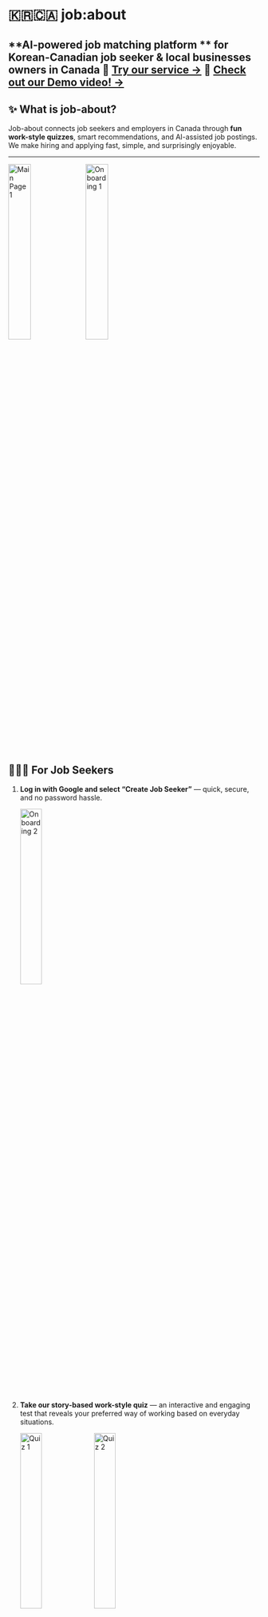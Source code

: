# 🇰🇷🇨🇦 job:about
**AI-powered job matching platform ** 
for Korean-Canadian job seeker & local businesses owners in Canada
🔗 **[Try our service →](https://job-about.vercel.app/)**
🔗 **[Check out our Demo video! →](https://youtu.be/RXhFzlAqW8s?si=il9VgXY5JgH8aZI9)** 
---

## ✨ What is job-about?
Job-about connects job seekers and employers in Canada through **fun work-style quizzes**, smart recommendations, and AI-assisted job postings.  
We make hiring and applying fast, simple, and surprisingly enjoyable.

---
<p>
  <img src="docs/assets/0_main_page_1.png" alt="Main Page 1" width="30%">
  <img src="docs/assets/s1_onboarding_1.png" alt="Onboarding 1" width="30%">
</p>

## 🙋🏻‍♀️ For Job Seekers

1. **Log in with Google and select “Create Job Seeker”** — quick, secure, and no password hassle.
   <p>
     <img src="docs/assets/s1_onboarding_2.png" alt="Onboarding 2" width="30%">
   </p>


2. **Take our story-based work-style quiz** — an interactive and engaging test that reveals your preferred way of working based on everyday situations.
   <p>
     <img src="docs/assets/s2_quiz_1.png" alt="Quiz 1" width="30%">
     <img src="docs/assets/s2_quiz_2.png" alt="Quiz 2" width="30%">
   </p>


3. **Create your profile** — highlight your skills and preferred job types.
   <p>
     <img src="docs/assets/s3_profile_1.png" alt="Profile 1" width="30%">
     <img src="docs/assets/s3_profile_2.png" alt="Profile 2" width="30%">
   </p>


4. **Browse your personalized job feed** — discover roles that match your profile. You can also use filters to further personalize your search.
   <p>
     <img src="docs/assets/s4_feed_1.png" alt="Job Post 1" width="30%">
     <img src="docs/assets/s4_feed_2.png" alt="Job Post 2" width="30%">
   </p>


5. **Apply in one click** — open the job post, view details, and apply instantly. You can also bookmark jobs for later — no tedious forms.
   <p>
     <img src="docs/assets/s5_job_post_1.png" alt="Job Post 1" width="30%">
     <img src="docs/assets/s5_job_post_2.png" alt="Job Post 2" width="30%">
     <img src="docs/assets/s5_job_post_3.png" alt="Job Post 3" width="30%">
   </p>


6. **Track your journey** — monitor all your applications and statuses in one dashboard.
   <p>
     <img src="docs/assets/s6_mypage_1.png" alt="My Page 1" width="24%">
     <img src="docs/assets/s6_mypage_2.png" alt="My Page 2" width="24%">
     <img src="docs/assets/s6_mypage_3.png" alt="My Page 3" width="24%">
     <img src="docs/assets/s6_mypage_4.png" alt="My Page 4" width="24%">
   </p>

---

## 🏢 For Employers
1. **Log in with Google** — instant access to your hiring dashboard.
   <p>
     <img src="docs/assets/e0_onboarding.png" alt="Onboarding 1" width="30%">
   </p>


2. **Create a business profile** — showcase your company’s personality and values.
   <p>
     <img src="docs/assets/e1_bizLoc_1.png" alt="Employer profile 1" width="30%">
     <img src="docs/assets/e1_bizLoc_2.png" alt="Employer profile 2" width="30%">
   </p>
   

3. **Post jobs with AI** — our AI helps you write engaging, clear job postings in seconds.
   <p>
     <img src="docs/assets/e2_jobPost_1.png" alt="Job Post 1" width="30%">
     <img src="docs/assets/e2_jobPost_2.png" alt="Job Post 2" width="30%">
   <br><br>
   </p>
   🪄 Use Gemini API to generate job descriptions.
   <p>
     <img src="docs/assets/e3_preview_1.png" alt="Job Post Preview 1" width="30%">
     <img src="docs/assets/e3_preview_2.png" alt="Job Post Preview 2" width="30%">
   <br><br></p>
   

4. **Manage everything in one place** — from job listings to candidate pipelines.
   <br>**Manage you job listings** — view, edit, and close your job posts.
   <p>
     <img src="docs/assets/e4_dashboard_1.png" alt="Job Post Preview 1" width="24%">
     <img src="docs/assets/e4_dashboard_5.png" alt="Employer dashboard-Job Post 1" width="24%">
     <img src="docs/assets/e4_dashboard_6.png" alt="Employer dashboard-Job Post 2" width="24%">
     <img src="docs/assets/e4_dashboard_7.png" alt="Employer dashboard-Job Post 1" width="24%">
   <br><br>
   </p>

   **Review applications** — see who applied, their profiles, and track their status.
   <p>
     <img src="docs/assets/e4_dashboard_2.png" alt="Employer dashboard-Review Apps 1" width="30%">
     <img src="docs/assets/e4_dashboard_3.png" alt="Employer dashboard-Review Apps 2" width="30%">
     <img src="docs/assets/e4_dashboard_4.png" alt="Employer dashboard-Review Apps 3" width="30%">
   </p>


---

## 🚀 Why job-about?
- **Fast & Easy** — no endless forms or complicated tools.
- **Smart Matching** — candidates meet jobs that *truly* fit them.
- **Bilingual-Friendly** — bridging Korean and English-speaking communities.
- **AI-Powered** — better job descriptions, smarter recommendations.

---
## 📚 Behind Our Project

### 🛠 Tech Stack
- **Frontend:** Next.js, React, TypeScript
- **Backend:** Next.js API Routes, Prisma ORM, PostgreSQL (Supabase)
- **Infrastructure:** Vercel, Sentry (logging & monitoring)
- **AI Services:** Gemini API for AI-assisted job posting

### 🗂 System Design (Overview)!
   <p>
     <img src="docs/assets/jobAbout_system_design.png" alt="System Design" width="90%">
   </p>

Job-about follows a **modern full-stack architecture**:
- **Client Layer** — Interactive UI built with Next.js and React.
- **API Layer** — Serverless API routes for job matching, authentication, and data access.
- **Database Layer** — PostgreSQL hosted on Supabase, accessed via Prisma ORM.
- **Integration Layer** — AI services (Gemini API) for generating job descriptions.
